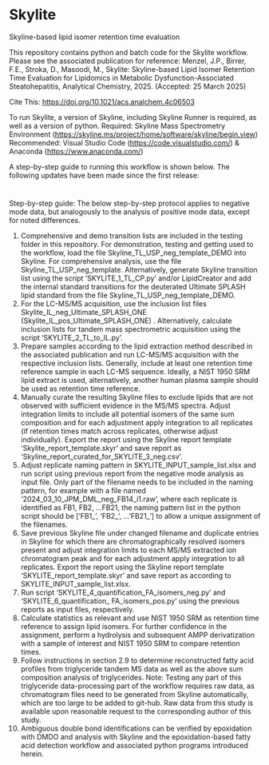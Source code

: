 # Skylite
Skyline-based lipid isomer retention time evaluation

This repository contains python and batch code for the Skylite workflow. Please see the associated publication for reference:
Menzel, J.P., Birrer, F.E., Stroka, D., Masoodi, M., Skylite: Skyline-based Lipid Isomer Retention Time Evaluation for Lipidomics in Metabolic Dysfunction-Associated Steatohepatitis, Analytical Chemistry, 2025. (Accepted: 25 March 2025)

Cite This: https://doi.org/10.1021/acs.analchem.4c06503

To run Skylite, a version of Skyline, including Skyline Runner is required, as well as a version of python.
Required: Skyline Mass Spectrometry Environment (https://skyline.ms/project/home/software/skyline/begin.view)
Recommended: Visual Studio Code (https://code.visualstudio.com/) & Anaconda (https://www.anaconda.com/)

A step-by-step guide to running this workflow is shown below.
The following updates have been made since the first release:

#


Step-by-step guide:
The below step-by-step protocol applies to negative mode data, but analogously to the analysis of positive mode data, except for noted differences.
1)	Comprehensive and demo transition lists are included in the testing folder in this repository. For demonstration, testing and getting used to the workflow, load the file Skyline_TL_USP_neg_template_DEMO into Skyline. For comprehensive analysis, use the file Skyline_TL_USP_neg_template. Alternatively, generate Skyline transition list using the script ‘SKYLITE_1_TL_CP.py’ and/or LipidCreator and add the internal standard transitions for the deuterated Ultimate SPLASH lipid standard from the file Skyline_TL_USP_neg_template_DEMO. 
2)	For the LC-MS/MS acquisition, use the inclusion list files Skylite_IL_neg_Ultimate_SPLASH_ONE (Skylite_IL_pos_Ultimate_SPLASH_ONE) . Alternatively, calculate inclusion lists for tandem mass spectrometric acquisition using the script ‘SKYLITE_2_TL_to_IL.py’.
3)	Prepare samples according to the lipid extraction method described in the associated publication and run LC-MS/MS acquisition with the respective inclusion lists. Generally, include at least one retention time reference sample in each LC-MS sequence. Ideally, a NIST 1950 SRM lipid extract is used, alternatively, another human plasma sample should be used as retention time reference.
4)	Manually curate the resulting Skyline files to exclude lipids that are not observed with sufficient evidence in the MS/MS spectra. Adjust integration limits to include all potential isomers of the same sum composition and for each adjustment apply integration to all replicates (if retention times match across replicates, otherwise adjust individually). Export the report using the Skyline report template ‘Skylite_report_template.skyr’ and save report as ‘Skyline_report_curated_for_SKYLITE_3_neg.csv’.
5)	Adjust replicate naming pattern in SKYLITE_INPUT_sample_list.xlsx and run script using previous report from the negative mode analysis as input file. Only part of the filename needs to be included in the naming pattern, for example with a file named ‘2024_03_10_JPM_DML_neg_FB14_i1.raw’, where each replicate is identified as FB1, FB2, …FB21, the naming pattern list in the python script should be [‘FB1_’, ‘FB2_’, …’FB21_’] to allow a unique assignment of the filenames.
6)	Save previous Skyline file under changed filename and duplicate entries in Skyline for which there are chromatographically resolved isomers present and adjust integration limits to each MS/MS extracted ion chromatogram peak and for each adjustment apply integration to all replicates. Export the report using the Skyline report template ‘SKYLITE_report_template.skyr’ and save report as according to SKYLITE_INPUT_sample_list.xlsx.
7)	Run script ‘SKYLITE_4_quantification_FA_isomers_neg.py’ and ‘SKYLITE_6_quantification_ FA_isomers_pos.py’ using the previous reports as input files, respectively.
8)	Calculate statistics as relevant and use NIST 1950 SRM as retention time reference to assign lipid isomers. For further confidence in the assignment, perform a hydrolysis and subsequent AMPP derivatization with a sample of interest and NIST 1950 SRM to compare retention times.
9)	Follow instructions in section 2.9 to determine reconstructed fatty acid profiles from triglyceride tandem MS data as well as the above sum composition analysis of triglycerides. Note: Testing any part of this triglyceride data-processing part of the workflow requires raw data, as chromatogram files need to be generated from Skyline automatically, which are too large to be added to git-hub. Raw data from this study is available upon reasonable request to the corresponding author of this study.
10)	Ambiguous double bond identifications can be verified by epoxidation with DMDO and analysis with Skyline and the epoxidation-based fatty acid detection workflow and associated python programs introduced herein.



